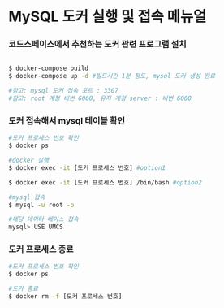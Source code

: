 # MySQL 도커 실행 및 접속 메뉴얼

### 코드스페이스에서 추천하는 도커 관련 프로그램 설치

```bash

$ docker-compose build
$ docker-compose up -d #빌드시간 1분 정도, mysql 도커 생성 완료

#참고: mysql 도커 접속 포트 : 3307
#참고: root 계정 비번 6060, 유저 계정 server : 비번 6060

```

### 도커 접속해서 mysql 테이블 확인
    

```bash
#도커 프로세스 번호 확인
$ docker ps  

#docker 실행
$ docker exec -it [도커 프로세스 번호] #option1

$ docker exec -it [도커 프로세스 번호] /bin/bash #option2

#mysql 접속
$ mysql -u root -p

#해당 데이터 베이스 접속
mysql> USE UMCS

```

### 도커 프로세스 종료


``` bash 
#도커 프로세스 번호 확인
$ docker ps

#도커 종료
$ docker rm -f [도커 프로세스 번호]
```